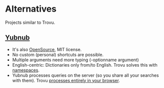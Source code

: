 # Alternatives

Projects similar to Trovu.

## [Yubnub](https://yubnub.org/)

-   It's also [OpenSource](https://github.com/JonathanAquino/yubnub), MIT license.
-   No custom (personal) shortcuts are possible.
-   Multiple arguments need more typing (-optionname argument)
-   English-centric: Dictionaries only from/to English. Trovu solves this with [namespaces](shortcuts/namespaces.md).
-   Yubnub processes queries on the server (so you share all your searches with them). Trovu [processes entirely in your browser](privacy.md).
